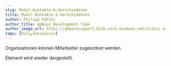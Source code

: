 ```yaml
---
slug: Modul-Kontakte-&-Verschiedenes
title: Modul Kontakte & Verschiedenes
author: Philipp Pähler
author_title: qmBase Development Team
author_image_url: https://qmbasesupport.blob.core.windows.net/static-assets/img/persons/paehler_round.png
tags: [hola,docusaurus]
---
```

Organisationen können Mitarbeiter zugeordnet werden.

 Element wird wieder dargestellt.